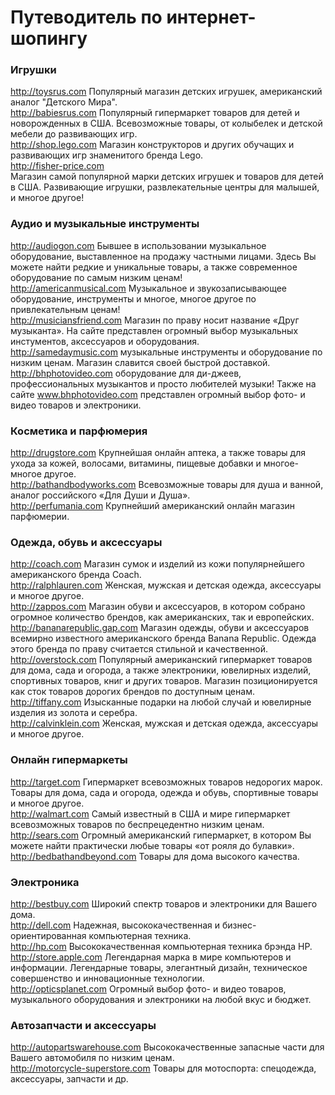 #  Путеводитель по интернет-шопингу
###  Игрушки

http://toysrus.com
Популярный магазин детских игрушек, американский аналог "Детского Мира".  
http://babiesrus.com
Популярный гипермаркет товаров для детей и новорожденных в США. Всевозможные товары, от колыбелек и детской мебели до развивающих игр.  
http://shop.lego.com
Магазин конструкторов и других обучащих и развивающих игр знаменитого бренда Lego.  
http://fisher-price.com   
Магазин самой популярной марки детских игрушек и товаров для детей в США. Развивающие игрушки, развлекательные центры для малышей, и многое другое!

###  Аудио и музыкальные инструменты

http://audiogon.com
Бывшее в использовании музыкальное оборудование, выставленное на продажу частными лицами. Здесь Вы можете найти редкие и уникальные товары, а также современное оборудование по самым низким ценам!  
http://americanmusical.com
Музыкальное и звукозаписывающее оборудование, инструменты и многое, многое другое по привлекательным ценам!  
http://musiciansfriend.com
Магазин по праву носит название «Друг музыканта». На сайте представлен огромный выбор музыкальных инстументов, аксессуаров и оборудования.  
http://samedaymusic.com
музыкальные инструменты и оборудование по низким ценам. Магазин славится своей быстрой доставкой.  
http://bhphotovideo.com
оборудование для ди-джеев, профессиональных музыкантов и просто любителей музыки! Также на сайте www.bhphotovideo.com представлен огромный выбор фото- и видео товаров и электроники.  

###  Косметика и парфюмерия

http://drugstore.com
Крупнейшая онлайн аптека, а также товары для ухода за кожей, волосами, витамины, пищевые добавки и многое-многое другое.  
http://bathandbodyworks.com
Всевозможные товары для душа и ванной, аналог российского «Для Души и Душа».  
http://perfumania.com
Крупнейший американский онлайн магазин парфюмерии.  

###  Одежда, обувь и аксессуары

http://coach.com
Магазин сумок и изделий из кожи популярнейшего американского бренда Coach.  
http://ralphlauren.com
Женская, мужская и детская одежда, аксессуары и многое другое.  
http://zappos.com
Магазин обуви и аксессуаров, в котором собрано огромное количество брендов, как американских, так и европейских.  
http://bananarepublic.gap.com
Магазин одежды, обуви и аксессуаров всемирно известного американского бренда Banana Republic. Одежда этого бренда по праву считается стильной и качественной.  
http://overstock.com
Популярный американский гипермаркет товаров для дома, сада и огорода, а также электроники, ювелирных изделий, спортивных товаров, книг и других товаров. Магазин позиционируется как сток товаров дорогих брендов по доступным ценам.  
http://tiffany.com
Изысканные подарки на любой случай и ювелирные изделия из золота и серебра.  
http://calvinklein.com
Женская, мужская и детская одежда, аксессуары и многое другое.  

###  Онлайн гипермаркеты

http://target.com
Гипермаркет всевозможных товаров недорогих марок. Товары для дома, сада и огорода, одежда и обувь, спортивные товары и многое другое.  
http://walmart.com
Самый известный в США и мире гипермаркет всевозможных товаров по беспрецедентно низким ценам.  
http://sears.com
Огромный американский гипермаркет, в котором Вы можете найти практически любые товары «от рояля до булавки».  
http://bedbathandbeyond.com
Товары для дома высокого качества.

###  Электроника

http://bestbuy.com
Широкий спектр товаров и электроники для Вашего дома.  
http://dell.com
Надежная, высококачественная и бизнес-ориентированная компьютерная техника.  
http://hp.com
Высококачественная компьютерная техника брэнда HP.  
http://store.apple.com
Легендарная марка в мире компьютеров и информации. Легендарные товары, элегантный дизайн, техническое совершенство и инновационные технологии.  
http://opticsplanet.com
Огромный выбор фото- и видео товаров, музыкального оборудования и электроники на любой вкус и бюджет.

###  Автозапчасти и аксессуары

http://autopartswarehouse.com
Высококачественные запасные части для Вашего автомобиля по низким ценам.  
http://motorcycle-superstore.com
Товары для мотоспорта: спецодежда, аксессуары, запчасти и др.
